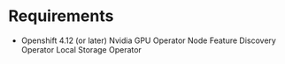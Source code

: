 # Requirements
* Openshift 4.12 (or later)
    Nvidia GPU Operator
    Node Feature Discovery Operator 
    Local Storage Operator
